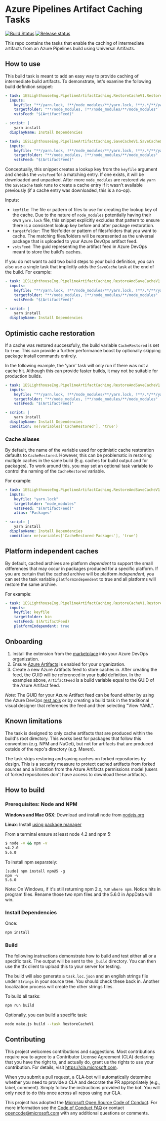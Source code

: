 # Azure Pipelines Artifact Caching Tasks

[![Build Status](https://dev.azure.com/1es-cat/azure-pipelines-artifact-caching-tasks/_apis/build/status/Microsoft.azure-pipelines-artifact-caching-tasks?branchName=master)](https://dev.azure.com/1es-cat/azure-pipelines-artifact-caching-tasks/_build/latest?definitionId=17&branchName=master) [![Release status](https://vsrm.dev.azure.com/1es-cat/_apis/public/Release/badge/73af267c-80da-42c5-b634-ef63bb6d61fc/1/1)](https://dev.azure.com/1es-cat/azure-pipelines-artifact-caching-tasks/_release?definitionId=1)

This repo contains the tasks that enable the caching of intermediate artifacts from an Azure Pipelines build using Universal Artifacts.

## How to use

This build task is meant to add an easy way to provide caching of intermediate build artifacts. To demonstrate, let's examine the following build definition snippet:

```yaml
- task: 1ESLighthouseEng.PipelineArtifactCaching.RestoreCacheV1.RestoreCache@1
  inputs:
    keyfile: "**/yarn.lock, !**/node_modules/**/yarn.lock, !**/.*/**/yarn.lock"
    targetfolder: "**/node_modules, !**/node_modules/**/node_modules"
    vstsFeed: "$(ArtifactFeed)"

- script: |
    yarn install
  displayName: Install Dependencies

- task: 1ESLighthouseEng.PipelineArtifactCaching.SaveCacheV1.SaveCache@1
  inputs:
    keyfile: "**/yarn.lock, !**/node_modules/**/yarn.lock, !**/.*/**/yarn.lock"
    targetfolder: "**/node_modules, !**/node_modules/**/node_modules"
    vstsFeed: "$(ArtifactFeed)"
```

Conceptually, this snippet creates a lookup key from the `keyfile` argument and checks the `vstsFeed` for a matching entry. If one exists, it will be downloaded and unpacked. After more `node_modules` are restored via `yarn` the `SaveCache` task runs to create a cache entry if it wasn't available previously (if a cache entry was downloaded, this is a no-op).

Inputs:

- `keyfile`: The file or pattern of files to use for creating the lookup key of the cache. Due to the nature of `node_modules` potentially having their own `yarn.lock` file, this snippet explicitly excludes that pattern to ensure there is a consistent lookup key before and after package restoration.
- `targetfolder`: The file/folder or pattern of files/folders that you want to cache. The matching files/folders will be represented as the universal package that is uploaded to your Azure DevOps artifact feed.
- `vstsFeed`: The guid representing the artifact feed in Azure DevOps meant to store the build's caches.

If you do not want to add two build steps to your build definition, you can also use a single task that implicitly adds the `SaveCache` task at the end of the build. For example:

```yaml
- task: 1ESLighthouseEng.PipelineArtifactCaching.RestoreAndSaveCacheV1.RestoreAndSaveCache@1
  inputs:
    keyfile: "**/yarn.lock, !**/node_modules/**/yarn.lock, !**/.*/**/yarn.lock"
    targetfolder: "**/node_modules, !**/node_modules/**/node_modules"
    vstsFeed: "$(ArtifactFeed)"

- script: |
    yarn install
  displayName: Install Dependencies
```

## Optimistic cache restoration

If a cache was restored successfully, the build variable `CacheRestored` is set to `true`. This can provide a further performance boost by optionally skipping package install commands entirely.

In the following example, the 'yarn' task will only run if there was not a cache hit. Although this can provide faster builds, it may not be suitable for production builds.

```yaml
- task: 1ESLighthouseEng.PipelineArtifactCaching.RestoreAndSaveCacheV1.RestoreAndSaveCache@1
  inputs:
    keyfile: "**/yarn.lock, !**/node_modules/**/yarn.lock, !**/.*/**/yarn.lock"
    targetfolder: "**/node_modules, !**/node_modules/**/node_modules"
    vstsFeed: "$(ArtifactFeed)"

- script: |
    yarn install
  displayName: Install Dependencies
  condition: ne(variables['CacheRestored'], 'true')
```

### Cache aliases

By default, the name of the variable used for optimistic cache restoration defaults to `CacheRestored`. However, this can be problematic in restoring multiple caches in the same build (E.g. caches for build output and for packages). To work around this, you may set an optional task variable to control the naming of the `CacheRestored` variable.

For example:

```yaml
- task: 1ESLighthouseEng.PipelineArtifactCaching.RestoreAndSaveCacheV1.RestoreAndSaveCache@1
  inputs:
    keyfile: "yarn.lock"
    targetfolder: "node_modules"
    vstsFeed: "$(ArtifactFeed)"
    alias: "Packages"

- script: |
    yarn install
  displayName: Install Dependencies
  condition: ne(variables['CacheRestored-Packages'], 'true')
```

## Platform independent caches

By default, cached archives are platform _dependent_ to support the small differences that may occur in packages produced for a specific platform. If you are certain that the cached archive will be platform _independent_, you can set the task variable `platformIndependent` to true and all platforms will restore the same archive.

For example:

```yaml
- task: 1ESLighthouseEng.PipelineArtifactCaching.RestoreCacheV1.RestoreCache@1
  inputs:
    keyfile: keyfile
    targetfolder: bin
    vstsFeed: $(ArtifactFeed)
    platformIndependent: true
```

## Onboarding

1. Install the extension from the [marketplace](https://marketplace.visualstudio.com/items?itemName=1ESLighthouseEng.PipelineArtifactCaching) into your Azure DevOps organization.
2. Ensure [Azure Artifacts](https://azure.microsoft.com/en-us/services/devops/artifacts/) is enabled for your organization.
3. Create a new Azure Artifacts feed to store caches in. After creating the feed, the GUID will be referenced in your build definition. In the examples above, `ArtifactFeed` is a build variable equal to the GUID of the Azure Artifact feed.

_Note:_ The GUID for your Azure Artifact feed can be found either by using the Azure DevOps [rest apis](https://docs.microsoft.com/en-us/rest/api/azure/devops/artifacts/feed%20%20management/get%20feeds?view=azure-devops-rest-5.0#response) or by creating a build task in the traditional visual designer that references the feed and then selecting "View YAML".

## Known limitations

The task is designed to only cache artifacts that are produced within the build's root directory. This works best for packages that follow this convention (e.g. NPM and NuGet), but not for artifacts that are produced outside of the repo's directory (e.g. Maven).

The task skips restoring and saving caches on forked repositories by design. This is a security measure to protect cached artifacts from forked sources and a limitation from the Azure Artifacts permissions model (users of forked repositories don't have access to download these artifacts).

## How to build

### Prerequisites: Node and NPM

**Windows and Mac OSX**: Download and install node from [nodejs.org](http://nodejs.org/)

**Linux**: Install [using package manager](https://github.com/joyent/node/wiki/Installing-Node.js-via-package-manager)

From a terminal ensure at least node 4.2 and npm 5:

```bash
$ node -v && npm -v
v4.2.0
5.6.0
```

To install npm separately:

```
[sudo] npm install npm@5 -g
npm -v
5.6.0
```

Note: On Windows, if it's still returning npm 2.x, run `where npm`. Notice hits in program files. Rename those two npm files and the 5.6.0 in AppData will win.

### Install Dependencies

Once:

```bash
npm install
```

### Build

The following instructions demonstrate how to build and test either all or a specific task. The output will be sent to
the `_build` directory. You can then use the tfx client to upload this to your server for testing.

The build will also generate a `task.loc.json` and an english strings file under `Strings` in your source tree. You should check these back in. Another localization process will create the other strings files.

To build all tasks:

```bash
npm run build
```

Optionally, you can build a specific task:

```bash
node make.js build --task RestoreCacheV1
```

## Contributing

This project welcomes contributions and suggestions. Most contributions require you to agree to a
Contributor License Agreement (CLA) declaring that you have the right to, and actually do, grant us
the rights to use your contribution. For details, visit https://cla.microsoft.com.

When you submit a pull request, a CLA-bot will automatically determine whether you need to provide
a CLA and decorate the PR appropriately (e.g., label, comment). Simply follow the instructions
provided by the bot. You will only need to do this once across all repos using our CLA.

This project has adopted the [Microsoft Open Source Code of Conduct](https://opensource.microsoft.com/codeofconduct/).
For more information see the [Code of Conduct FAQ](https://opensource.microsoft.com/codeofconduct/faq/) or
contact [opencode@microsoft.com](mailto:opencode@microsoft.com) with any additional questions or comments.
